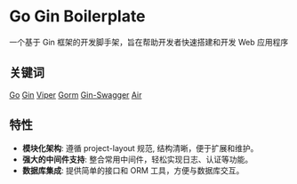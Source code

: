 # Go Gin Boilerplate

一个基于 Gin 框架的开发脚手架，旨在帮助开发者快速搭建和开发 Web 应用程序

## 关键词

[Go](https://github.com/golang/go)
[Gin](https://github.com/gin-gonic/gin)
[Viper](https://github.com/spf13/viper)
[Gorm](https://github.com/go-gorm/gorm)
[Gin-Swagger](https://github.com/swaggo/gin-swagger)
[Air](https://github.com/cosmtrek/air)

## 特性

- **模块化架构**: 遵循 project-layout 规范, 结构清晰，便于扩展和维护。
- **强大的中间件支持**: 整合常用中间件，轻松实现日志、认证等功能。
- **数据库集成**: 提供简单的接口和 ORM 工具，方便与数据库交互。
